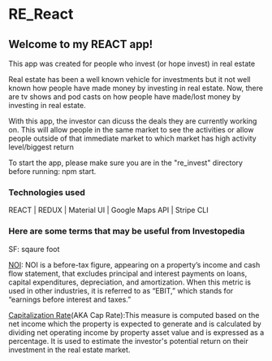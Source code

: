 # RE_React

<h2>Welcome to my REACT app!</h2>

<p>This app was created for people who invest (or hope invest) in real estate</p>

<p>Real estate has been a well known vehicle for investments but it not well known how people have made money by investing in real estate. Now, there are tv shows and pod casts on how people have made/lost money by investing in real estate.</p>

<p>With this app, the investor can dicuss the deals they are currently working on. This will allow people in the same market to see the activities or allow people outside of that immediate market to which market has high activity level/biggest return</p>

<p>To start the app, please make sure you are in the "re_invest" directory before running: npm start.</p>

<h3>Technologies used</h3>
REACT | REDUX | Material UI | Google Maps API | Stripe CLI

<h3>Here are some terms that may be useful from Investopedia</h3>

<p>SF: sqaure foot</p>

[NOI](https://www.investopedia.com/terms/n/noi.asp): NOI is a before-tax figure, appearing on a property’s income and cash flow statement, that excludes principal and interest payments on loans, capital expenditures, depreciation, and amortization. When this metric is used in other industries, it is referred to as “EBIT,” which stands for “earnings before interest and taxes.”

[Capitalization Rate](https://www.investopedia.com/terms/c/capitalizationrate.asp)(AKA Cap Rate):This measure is computed based on the net income which the property is expected to generate and is calculated by dividing net operating income by property asset value and is expressed as a percentage. It is used to estimate the investor's potential return on their investment in the real estate market.
